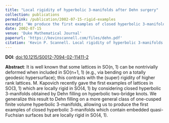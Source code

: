 ```yaml
---
title: "Local rigidity of hyperbolic 3-manifolds after Dehn surgery"
collection: publications
permalink: /publication/2002-07-15-rigid-examples
excerpt: 'We produce the first examples of closed hyperbolic 3-manifolds which contain embedded quasi-Fuchsian surfaces but are locally rigid in SO(4, 1).'
date: 2002-07-15
venue: 'Duke Mathematical Journal'
paperurl: 'https://kevinscannell.com/files/dehn.pdf'
citation: 'Kevin P. Scannell. Local rigidity of hyperbolic 3-manifolds after Dehn surgery. <i>Duke Mathematical Journal</i>, 114(1):1–14, 2002.'
---
```


**DOI**: [doi:10.1215/S0012-7094-02-11411-2](https://dx.doi.org/10.1215/S0012-7094-02-11411-2)

**Abstract**: It is well known that some lattices in SO(n, 1) can be nontrivially deformed when included in SO(n+1, 1) (e.g., via bending on a totally geodesic hypersurface); this contrasts with the (super) rigidity of higher rank lattices. M. Kapovich recently gave the first examples of lattices in SO(3, 1) which are locally rigid in SO(4, 1) by considering closed hyperbolic 3-manifolds obtained by Dehn filling on hyperbolic two-bridge knots. We generalize this result to Dehn filling on a more general class of one-cusped finite volume hyperbolic 3-manifolds, allowing us to produce the first examples of closed hyperbolic 3-manifolds which contain embedded quasi-Fuchsian surfaces but are locally rigid in SO(4, 1). 
